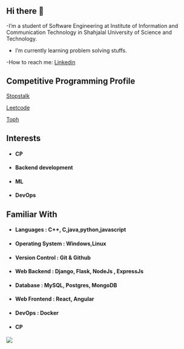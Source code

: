 ## Hi there 👋

-I’m a student of  Software Engineering at Institute of Information and Communication Technology in Shahjalal University of Science and Technology.
- I’m currently learning problem solving stuffs.

-How to reach me: [Linkedin](https://www.linkedin.com/in/shreshthajit-das-7001261a3/) 

## Competitive Programming Profile
[Stopstalk](https://www.stopstalk.com/user/profile/shreshthajit5)

[Leetcode](https://leetcode.com/shreshthajit/)

[Toph](https://toph.co/u/SDJ_sust)

## Interests
- #### CP
- #### Backend development
- #### ML
- #### DevOps

## Familiar With
- #### Languages : C++, C,java,python,javascript
- #### Operating System : Windows,Linux
- #### Version Control : Git & Github
- #### Web Backend : Django, Flask, NodeJs , ExpressJs
- #### Database : MySQL, Postgres, MongoDB
- #### Web Frontend : React, Angular
- #### DevOps : Docker
- #### CP


<img src="https://github-readme-stats.vercel.app/api?username=shreshthajit&&show_icons=true&title_color=154360&icon_color=bb2acf&text_color=151515&bg_color=ADD8E6">
